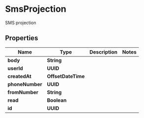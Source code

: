 

# SmsProjection

SMS projection

## Properties

| Name | Type | Description | Notes |
|------------ | ------------- | ------------- | -------------|
|**body** | **String** |  |  |
|**userId** | **UUID** |  |  |
|**createdAt** | **OffsetDateTime** |  |  |
|**phoneNumber** | **UUID** |  |  |
|**fromNumber** | **String** |  |  |
|**read** | **Boolean** |  |  |
|**id** | **UUID** |  |  |



